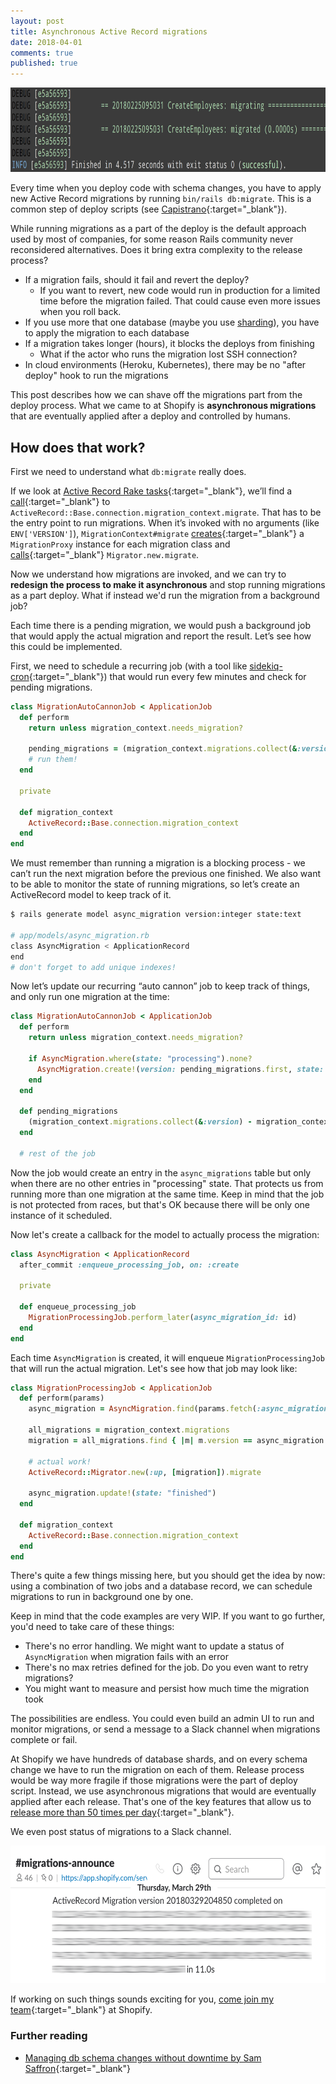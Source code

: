 ```yaml
---
layout: post
title: Asynchronous Active Record migrations
date: 2018-04-01
comments: true
published: true
---
```


<img src="/assets/post-images/async-migrations/cap1.png" width="849" height="135" style="margin: 0 auto;" />

Every time when you deploy code with schema changes, you have to apply new Active Record migrations by running `bin/rails db:migrate`. This is a common step of deploy scripts (see [Capistrano](https://github.com/capistrano/rails/blob/master/lib/capistrano/tasks/migrations.rake#L31){:target="_blank"}).

While running migrations as a part of the deploy is the default approach used by most of companies, for some reason Rails community never reconsidered alternatives. Does it bring extra complexity to the release process?

* If a migration fails, should it fail and revert the deploy?
  * If you want to revert, new code would run in production for a limited time before the migration failed. That could cause even more issues when you roll back.
* If you use more that one database (maybe you use [sharding](https://en.wikipedia.org/wiki/Shard_(database_architecture))), you have to apply the migration to each database
* If a migration takes longer (hours), it blocks the deploys from finishing
  * What if the actor who runs the migration lost SSH connection?
* In cloud environments (Heroku, Kubernetes), there may be no "after deploy" hook to run the migrations

This post describes how we can shave off the migrations part from the deploy process. What we came to at Shopify is **asynchronous migrations** that are eventually applied after a deploy and controlled by humans.

## How does that work?

First we need to understand what `db:migrate` really does.

If we look at [Active Record Rake tasks](https://github.com/rails/rails/blob/6b7a93d963d80686e9334faa80460bfde9099032/activerecord/lib/active_record/railties/databases.rake#L74-L81){:target="_blank"}, we’ll find a [call](https://github.com/rails/rails/blob/d04b5179ffc26ab7bfd7210e1103f5ab4f1bd54f/activerecord/lib/active_record/tasks/database_tasks.rb#L170-L182){:target="_blank"} to `ActiveRecord::Base.connection.migration_context.migrate`. That has to be the entry point to run migrations. When it’s invoked with no arguments (like `ENV['VERSION']`), `MigrationContext#migrate` [creates](https://github.com/rails/rails/blob/d04b5179ffc26ab7bfd7210e1103f5ab4f1bd54f/activerecord/lib/active_record/migration.rb#L1085){:target="_blank"} a `MigrationProxy` instance for each migration class and [calls](https://github.com/rails/rails/blob/d04b5179ffc26ab7bfd7210e1103f5ab4f1bd54f/activerecord/lib/active_record/migration.rb#L1028){:target="_blank"} `Migrator.new.migrate`.

Now we understand how migrations are invoked, and we can try to **redesign the process to make it asynchronous** and stop running migrations as a part deploy. What if instead we'd run the migration from a background job?

Each time there is a pending migration, we would push a background job that would apply the actual migration and report the result. Let’s see how this could be implemented.

First, we need to schedule a recurring job (with a tool like [sidekiq-cron](https://github.com/ondrejbartas/sidekiq-cron){:target="_blank"}) that would run every few minutes and check for pending migrations.

```ruby
class MigrationAutoCannonJob < ApplicationJob
  def perform
    return unless migration_context.needs_migration?

    pending_migrations = (migration_context.migrations.collect(&:version) - migration_context.get_all_versions)
    # run them!
  end

  private

  def migration_context
    ActiveRecord::Base.connection.migration_context
  end
end
```

We must remember than running a migration is a blocking process - we can’t run the next migration before the previous one finished. We also want to be able to monitor the state of running migrations, so let’s create an ActiveRecord model to keep track of it.

```bash
$ rails generate model async_migration version:integer state:text

# app/models/async_migration.rb
class AsyncMigration < ApplicationRecord
end
# don't forget to add unique indexes!
```

Now let’s update our recurring “auto cannon” job to keep track of things, and only run one migration at the time:

```ruby
class MigrationAutoCannonJob < ApplicationJob
  def perform
    return unless migration_context.needs_migration?

    if AsyncMigration.where(state: "processing").none?
      AsyncMigration.create!(version: pending_migrations.first, state: "processing")
    end
  end

  def pending_migrations
    (migration_context.migrations.collect(&:version) - migration_context.get_all_versions)
  end

  # rest of the job
```

Now the job would create an entry in the `async_migrations` table but only when there are no other entries in "processing" state. That protects us from running more than one migration at the same time. Keep in mind that the job is not protected from races, but that's OK because there will be only one instance of it scheduled.

Now let's create a callback for the model to actually process the migration:

```ruby
class AsyncMigration < ApplicationRecord
  after_commit :enqueue_processing_job, on: :create

  private

  def enqueue_processing_job
    MigrationProcessingJob.perform_later(async_migration_id: id)
  end
end
```

Each time `AsyncMigration` is created, it will enqueue `MigrationProcessingJob` that will run the actual migration. Let's see how that job may look like:

```ruby
class MigrationProcessingJob < ApplicationJob
  def perform(params)
    async_migration = AsyncMigration.find(params.fetch(:async_migration_id))

    all_migrations = migration_context.migrations
    migration = all_migrations.find { |m| m.version == async_migration.version }

    # actual work!
    ActiveRecord::Migrator.new(:up, [migration]).migrate

    async_migration.update!(state: "finished")
  end

  def migration_context
    ActiveRecord::Base.connection.migration_context
  end
end
```

There's quite a few things missing here, but you should get the idea by now: using a combination of two jobs and a database record, we can schedule migrations to run in background one by one.

Keep in mind that the code examples are very WIP. If you want to go further, you'd need to take care of these things:

* There's no error handling. We might want to update a status of `AsyncMigration` when migration fails with an error
* There's no max retries defined for the job. Do you even want to retry migrations?
* You might want to measure and persist how much time the migration took

The possibilities are endless. You could even build an admin UI to run and monitor migrations, or send a message to a Slack channel when migrations complete or fail.

At Shopify we have hundreds of database shards, and on every schema change we have to run the migration on each of them. Release process would be way more fragile if those migrations were the part of deploy script. Instead, we use asynchronous migrations that would are eventually applied after each release. That's one of the key features that allow us to [release more than 50 times per day](https://shopifyengineering.myshopify.com/blogs/engineering/automatic-deployment-at-shopify){:target="_blank"}.

We even post status of migrations to a Slack channel.

<img src="/assets/post-images/async-migrations/slack.png" width="584" height="220" style="margin: 0 auto;" />

If working on such things sounds exciting for you, [come join my team](https://www.shopify.com/careers/production-engineering-service-patterns-fe9022){:target="_blank"} at Shopify.

### Further reading

* [Managing db schema changes without downtime by Sam Saffron](https://samsaffron.com/archive/2018/03/22/managing-db-schema-changes-without-downtime){:target="_blank"}
